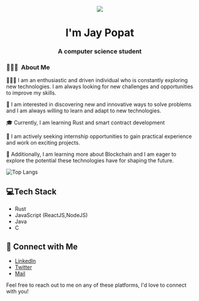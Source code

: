 <p align="center"><img src="https://i.imgur.com/A6bWGFl.gif"/></p>

<h1 align="center">I'm Jay Popat </h1>
<h3 align="center">A computer science student</h3>

<h3> 👨🏻‍💻 &nbsp;About Me </h3>

👨🏻‍💻 I am an enthusiastic and driven individual who is constantly exploring new technologies. I am always looking for new challenges and opportunities to improve my skills.

🤔 I am interested in discovering new and innovative ways to solve problems and I am always willing to learn and adapt to new technologies.

🎓 Currently, I am learning Rust and smart contract development

💼 I am actively seeking internship opportunities to gain practical experience and work on exciting projects.

🌱 Additionally, I am learning more about Blockchain and I am eager to explore the potential these technologies have for shaping the future.

![Top Langs](https://github-readme-stats.vercel.app/api/top-langs/?username=jaypopat&hide_progress=true)

## 💻Tech Stack

- Rust
- JavaScript (ReactJS,NodeJS)
- Java
- C

## 🍺 Connect with Me
- [LinkedIn](https://www.linkedin.com/in/jaypopat345/)
- [Twitter](https://twitter.com/Jay_Popat1)
- <a href="mailto:contact.jaypopat@gmail.com">Mail</a>

Feel free to reach out to me on any of these platforms, I'd love to connect with you!
